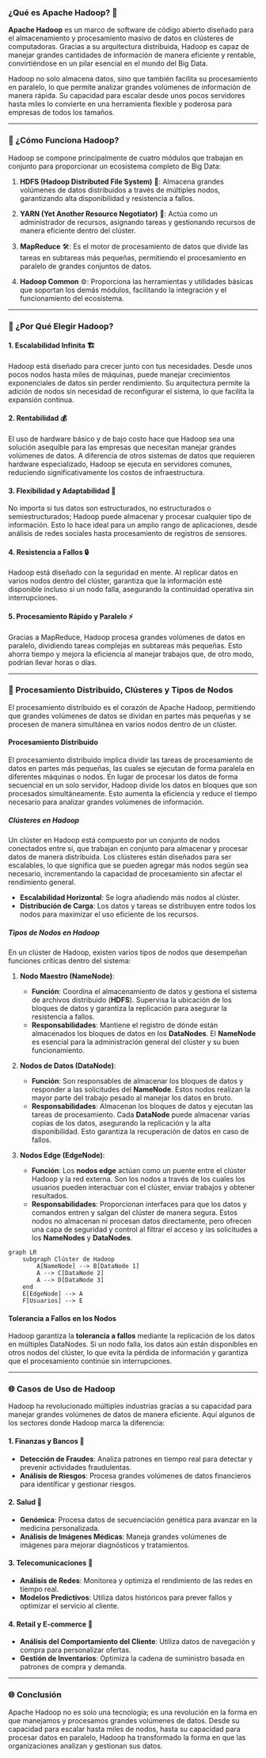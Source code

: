 ### ¿Qué es Apache Hadoop? 🚀

**Apache Hadoop** es un marco de software de código abierto diseñado para el almacenamiento y procesamiento masivo de datos en clústeres de computadoras. Gracias a su arquitectura distribuida, Hadoop es capaz de manejar grandes cantidades de información de manera eficiente y rentable, convirtiéndose en un pilar esencial en el mundo del Big Data.

Hadoop no solo almacena datos, sino que también facilita su procesamiento en paralelo, lo que permite analizar grandes volúmenes de información de manera rápida. Su capacidad para escalar desde unos pocos servidores hasta miles lo convierte en una herramienta flexible y poderosa para empresas de todos los tamaños.

---

### 🧠 ¿Cómo Funciona Hadoop?

Hadoop se compone principalmente de cuatro módulos que trabajan en conjunto para proporcionar un ecosistema completo de Big Data:

1. **HDFS (Hadoop Distributed File System)** 📂: Almacena grandes volúmenes de datos distribuidos a través de múltiples nodos, garantizando alta disponibilidad y resistencia a fallos.

2. **YARN (Yet Another Resource Negotiator)** 🎯: Actúa como un administrador de recursos, asignando tareas y gestionando recursos de manera eficiente dentro del clúster.

3. **MapReduce** 🛠️: Es el motor de procesamiento de datos que divide las tareas en subtareas más pequeñas, permitiendo el procesamiento en paralelo de grandes conjuntos de datos.

4. **Hadoop Common** ⚙️: Proporciona las herramientas y utilidades básicas que soportan los demás módulos, facilitando la integración y el funcionamiento del ecosistema.

---

### 🚦 ¿Por Qué Elegir Hadoop?

#### 1. **Escalabilidad Infinita** 🏗️

Hadoop está diseñado para crecer junto con tus necesidades. Desde unos pocos nodos hasta miles de máquinas, puede manejar crecimientos exponenciales de datos sin perder rendimiento. Su arquitectura permite la adición de nodos sin necesidad de reconfigurar el sistema, lo que facilita la expansión continua.

#### 2. **Rentabilidad** 💰

El uso de hardware básico y de bajo costo hace que Hadoop sea una solución asequible para las empresas que necesitan manejar grandes volúmenes de datos. A diferencia de otros sistemas de datos que requieren hardware especializado, Hadoop se ejecuta en servidores comunes, reduciendo significativamente los costos de infraestructura.

#### 3. **Flexibilidad y Adaptabilidad** 🔄

No importa si tus datos son estructurados, no estructurados o semiestructurados; Hadoop puede almacenar y procesar cualquier tipo de información. Esto lo hace ideal para un amplio rango de aplicaciones, desde análisis de redes sociales hasta procesamiento de registros de sensores.

#### 4. **Resistencia a Fallos** 🔒

Hadoop está diseñado con la seguridad en mente. Al replicar datos en varios nodos dentro del clúster, garantiza que la información esté disponible incluso si un nodo falla, asegurando la continuidad operativa sin interrupciones.

#### 5. **Procesamiento Rápido y Paralelo** ⚡

Gracias a MapReduce, Hadoop procesa grandes volúmenes de datos en paralelo, dividiendo tareas complejas en subtareas más pequeñas. Esto ahorra tiempo y mejora la eficiencia al manejar trabajos que, de otro modo, podrían llevar horas o días.

---

### 🔧 Procesamiento Distribuido, Clústeres y Tipos de Nodos

El procesamiento distribuido es el corazón de Apache Hadoop, permitiendo que grandes volúmenes de datos se dividan en partes más pequeñas y se procesen de manera simultánea en varios nodos dentro de un clúster.

#### **Procesamiento Distribuido**

El procesamiento distribuido implica dividir las tareas de procesamiento de datos en partes más pequeñas, las cuales se ejecutan de forma paralela en diferentes máquinas o nodos. En lugar de procesar los datos de forma secuencial en un solo servidor, Hadoop divide los datos en bloques que son procesados simultáneamente. Esto aumenta la eficiencia y reduce el tiempo necesario para analizar grandes volúmenes de información.

##### **Clústeres en Hadoop**

Un clúster en Hadoop está compuesto por un conjunto de nodos conectados entre sí, que trabajan en conjunto para almacenar y procesar datos de manera distribuida. Los clústeres están diseñados para ser escalables, lo que significa que se pueden agregar más nodos según sea necesario, incrementando la capacidad de procesamiento sin afectar el rendimiento general.

  - **Escalabilidad Horizontal**: Se logra añadiendo más nodos al clúster.
  - **Distribución de Carga**: Los datos y tareas se distribuyen entre todos los nodos para maximizar el uso eficiente de los recursos.

##### **Tipos de Nodos en Hadoop**

En un clúster de Hadoop, existen varios tipos de nodos que desempeñan funciones críticas dentro del sistema:

1. **Nodo Maestro (NameNode)**:  
    - **Función**: Coordina el almacenamiento de datos y gestiona el sistema de archivos distribuido (**HDFS**). Supervisa la ubicación de los bloques de datos y garantiza la replicación para asegurar la resistencia a fallos.
    - **Responsabilidades**: Mantiene el registro de dónde están almacenados los bloques de datos en los **DataNodes**. El **NameNode** es esencial para la administración general del clúster y su buen funcionamiento.

2. **Nodos de Datos (DataNode)**:  
    - **Función**: Son responsables de almacenar los bloques de datos y responder a las solicitudes del **NameNode**. Estos nodos realizan la mayor parte del trabajo pesado al manejar los datos en bruto.
    - **Responsabilidades**: Almacenan los bloques de datos y ejecutan las tareas de procesamiento. Cada **DataNode** puede almacenar varias copias de los datos, asegurando la replicación y la alta disponibilidad. Esto garantiza la recuperación de datos en caso de fallos.

3. **Nodos Edge (EdgeNode)**:  
    - **Función**: Los **nodos edge** actúan como un puente entre el clúster Hadoop y la red externa. Son los nodos a través de los cuales los usuarios pueden interactuar con el clúster, enviar trabajos y obtener resultados.
    - **Responsabilidades**: Proporcionan interfaces para que los datos y comandos entren y salgan del clúster de manera segura. Estos nodos no almacenan ni procesan datos directamente, pero ofrecen una capa de seguridad y control al filtrar el acceso y las solicitudes a los **NameNodes** y **DataNodes**.

```mermaid
graph LR
    subgraph Clúster de Hadoop
        A[NameNode] --> B[DataNode 1]
        A --> C[DataNode 2]
        A --> D[DataNode 3]
    end
    E[EdgeNode] --> A
    F[Usuarios] --> E
```
#### **Tolerancia a Fallos en los Nodos**

Hadoop garantiza la **tolerancia a fallos** mediante la replicación de los datos en múltiples DataNodes. Si un nodo falla, los datos aún están disponibles en otros nodos del clúster, lo que evita la pérdida de información y garantiza que el procesamiento continúe sin interrupciones.

---

### 🌐 Casos de Uso de Hadoop

Hadoop ha revolucionado múltiples industrias gracias a su capacidad para manejar grandes volúmenes de datos de manera eficiente. Aquí algunos de los sectores donde Hadoop marca la diferencia:

#### **1. Finanzas y Bancos** 🏦

- **Detección de Fraudes**: Analiza patrones en tiempo real para detectar y prevenir actividades fraudulentas.
- **Análisis de Riesgos**: Procesa grandes volúmenes de datos financieros para identificar y gestionar riesgos.

#### **2. Salud** 🏥

- **Genómica**: Procesa datos de secuenciación genética para avanzar en la medicina personalizada.
- **Análisis de Imágenes Médicas**: Maneja grandes volúmenes de imágenes para mejorar diagnósticos y tratamientos.

#### **3. Telecomunicaciones** 📡

- **Análisis de Redes**: Monitorea y optimiza el rendimiento de las redes en tiempo real.
- **Modelos Predictivos**: Utiliza datos históricos para prever fallos y optimizar el servicio al cliente.

#### **4. Retail y E-commerce** 🛒

- **Análisis del Comportamiento del Cliente**: Utiliza datos de navegación y compra para personalizar ofertas.
- **Gestión de Inventarios**: Optimiza la cadena de suministro basada en patrones de compra y demanda.

---

### 🌐 Conclusión

Apache Hadoop no es solo una tecnología; es una revolución en la forma en que manejamos y procesamos grandes volúmenes de datos. Desde su capacidad para escalar hasta miles de nodos, hasta su capacidad para procesar datos en paralelo, Hadoop ha transformado la forma en que las organizaciones analizan y gestionan sus datos.